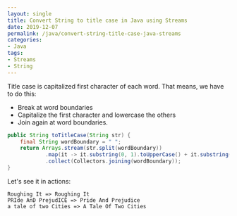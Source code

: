 ```yaml
---
layout: single
title: Convert String to title case in Java using Streams
date: 2019-12-07
permalink: /java/convert-string-title-case-java-streams
categories:
- Java
tags:
- Streams
- String
---
```



Title case is capitalized first character of each word. That means, we have to do this:
- Break at word boundaries
- Capitalize the first character and lowercase the others
- Join again at word boundaries.


```java
public String toTitleCase(String str) {
    final String wordBoundary = " ";
    return Arrays.stream(str.split(wordBoundary))
            .map(it -> it.substring(0, 1).toUpperCase() + it.substring(1, it.length()).toLowerCase())
            .collect(Collectors.joining(wordBoundary));
}
```

Let's see it in actions:
```
Roughing It => Roughing It
PRIde AnD PrejudICE => Pride And Prejudice
a tale of two Cities => A Tale Of Two Cities
```

